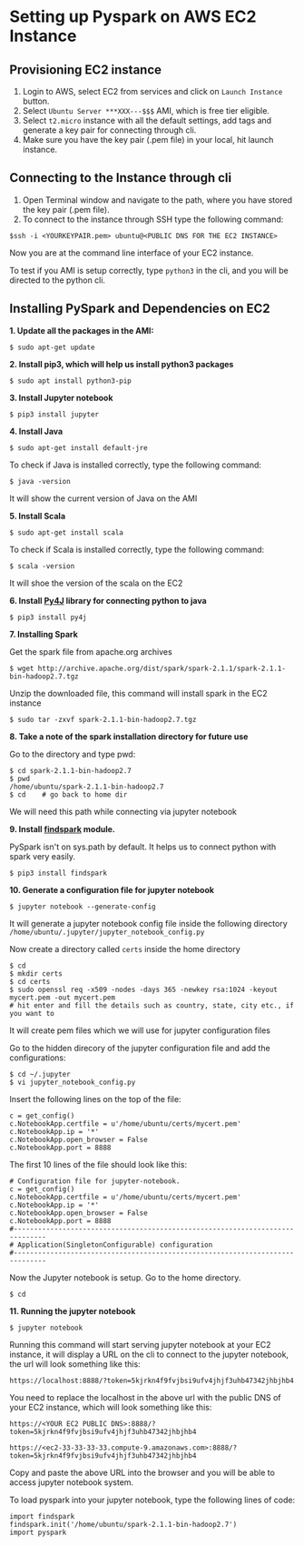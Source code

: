 # Setting up Pyspark on AWS EC2 Instance

## Provisioning EC2 instance

1. Login to AWS, select EC2 from services and click on ```Launch Instance``` button.
2. Select ```Ubuntu Server ***XXX---$$$``` AMI, which is free tier eligible.
3. Select ```t2.micro``` instance with all the default settings, add tags and generate a key pair for connecting through cli.
4. Make sure you have the key pair (.pem file) in your local, hit launch instance.

## Connecting to the Instance through cli
1. Open Terminal window and navigate to the path, where you have stored the key pair (.pem file).
2. To connect to the instance through SSH type the following command:
```
$ssh -i <YOURKEYPAIR.pem> ubuntu@<PUBLIC DNS FOR THE EC2 INSTANCE>
```
Now you are at the command line interface of your EC2 instance.

To test if you AMI is setup correctly, type ```python3``` in the cli, and you will be directed to the python cli.

## Installing PySpark and Dependencies on EC2
**1. Update all the packages in the AMI:**
```
$ sudo apt-get update
```
**2. Install pip3, which will help us install python3 packages**
```
$ sudo apt install python3-pip
```
**3. Install Jupyter notebook**
```
$ pip3 install jupyter
```

**4. Install Java**
```
$ sudo apt-get install default-jre
```
To check if Java is installed correctly, type the following command:
```
$ java -version
```
It will show the current version of Java on the AMI

**5. Install Scala**
```
$ sudo apt-get install scala
```
To check if Scala is installed correctly, type the following command:
```
$ scala -version
```
It will shoe the version of the scala on the EC2

**6. Install [Py4J](https://www.py4j.org/) library for connecting python to java**
```
$ pip3 install py4j
```

**7. Installing Spark**

Get the spark file from apache.org archives
```
$ wget http://archive.apache.org/dist/spark/spark-2.1.1/spark-2.1.1-bin-hadoop2.7.tgz
```
Unzip the downloaded file, this command will install spark in the EC2 instance
```
$ sudo tar -zxvf spark-2.1.1-bin-hadoop2.7.tgz
```

**8. Take a note of the spark installation directory for future use**

Go to the directory and type pwd:
```
$ cd spark-2.1.1-bin-hadoop2.7
$ pwd
/home/ubuntu/spark-2.1.1-bin-hadoop2.7
$ cd    # go back to home dir
```
We will need this path while connecting via jupyter notebook

**9. Install [findspark](https://github.com/minrk/findspark) module.**

PySpark isn't on sys.path by default. It helps us to connect python with spark very easily.
```
$ pip3 install findspark
```

**10. Generate a configuration file for jupyter notebook**
```
$ jupyter notebook --generate-config
```
It will generate a jupyter notebook config file inside the following directory
```/home/ubuntu/.jupyter/jupyter_notebook_config.py```

Now create a directory called ```certs``` inside the home directory
```
$ cd
$ mkdir certs
$ cd certs
$ sudo openssl req -x509 -nodes -days 365 -newkey rsa:1024 -keyout mycert.pem -out mycert.pem
# hit enter and fill the details such as country, state, city etc., if you want to
```
It will create pem files which we will use for jupyter configuration files

Go to the hidden direcory of the jupyter configuration file and add the configurations:
```
$ cd ~/.jupyter
$ vi jupyter_notebook_config.py
```
Insert the following lines on the top of the file:
```{python}
c = get_config()
c.NotebookApp.certfile = u'/home/ubuntu/certs/mycert.pem'
c.NotebookApp.ip = '*'
c.NotebookApp.open_browser = False
c.NotebookApp.port = 8888
```
The first 10 lines of the file should look like this:
```{python}
# Configuration file for jupyter-notebook.
c = get_config()
c.NotebookApp.certfile = u'/home/ubuntu/certs/mycert.pem'
c.NotebookApp.ip = '*'
c.NotebookApp.open_browser = False
c.NotebookApp.port = 8888
#------------------------------------------------------------------------------
# Application(SingletonConfigurable) configuration
#------------------------------------------------------------------------------
```

Now the Jupyter notebook is setup. Go to the home directory.
```
$ cd
```

**11. Running the jupyter notebook**
```
$ jupyter notebook
```
Running this command will start serving jupyter notebook at your EC2 instance, it will display a URL on the cli to connect to the jupyter notebook, the url will look something like this:

```https://localhost:8888/?token=5kjrkn4f9fvjbsi9ufv4jhjf3uhb47342jhbjhb4```

You need to replace the localhost in the above url with the public DNS of your EC2 instance, which will look something like this:

```https://<YOUR EC2 PUBLIC DNS>:8888/?token=5kjrkn4f9fvjbsi9ufv4jhjf3uhb47342jhbjhb4```

```https://<ec2-33-33-33-33.compute-9.amazonaws.com>:8888/?token=5kjrkn4f9fvjbsi9ufv4jhjf3uhb47342jhbjhb4```

Copy and paste the above URL into the browser and you will be able to access jupyter notebook system.

To load pyspark into your jupyter notebook, type the following lines of code:
```{python}
import findspark
findspark.init('/home/ubuntu/spark-2.1.1-bin-hadoop2.7')
import pyspark
```
